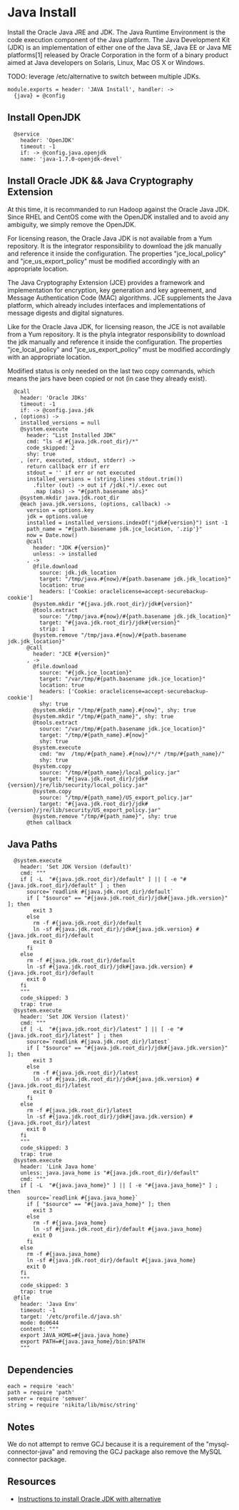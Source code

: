
# Java Install

Install the Oracle Java JRE and JDK. The Java Runtime Environment is the code
execution component of the Java platform. The Java Development Kit (JDK) is
an implementation of either one of the Java SE, Java EE or Java ME platforms[1]
released by Oracle Corporation in the form of a binary product aimed at Java
developers on Solaris, Linux, Mac OS X or Windows.

TODO: leverage /etc/alternative to switch between multiple JDKs.

    module.exports = header: 'JAVA Install', handler: ->
      {java} = @config
      
## Install OpenJDK

      @service
        header: 'OpenJDK'
        timeout: -1
        if: -> @config.java.openjdk
        name: 'java-1.7.0-openjdk-devel'

## Install Oracle JDK && Java Cryptography Extension

At this time, it is recommanded to run Hadoop against the Oracle Java JDK. Since RHEL and CentOS
come with the OpenJDK installed and to avoid any ambiguity, we simply remove the OpenJDK.

For licensing reason, the Oracle Java JDK is not available from a Yum repository. It is the
integrator responsibility to download the jdk manually and reference it
inside the configuration. The properties "jce\_local\_policy" and
"jce\_us\_export_policy" must be modified accordingly with an appropriate location.

The Java Cryptography Extension (JCE) provides a framework and implementation for encryption, 
key generation and key agreement, and Message Authentication Code (MAC) algorithms. JCE 
supplements the Java platform, which already includes interfaces and implementations of 
message digests and digital signatures.

Like for the Oracle Java JDK, for licensing reason, the JCE is not available from a Yum 
repository. It is the phyla integrator responsibility to download the jdk manually and 
reference it inside the configuration. The properties "jce\_local\_policy" and 
"jce\_us\_export_policy" must be modified accordingly with an appropriate location.

Modified status is only needed on the last two copy commands, which means the jars 
have been copied or not (in case they already exist).  

      @call
        header: 'Oracle JDKs'
        timeout: -1
        if: -> @config.java.jdk
      , (options) ->
        installed_versions = null
        @system.execute
          header: "List Installed JDK"
          cmd: "ls -d #{java.jdk.root_dir}/*"
          code_skipped: 2
          shy: true
        , (err, executed, stdout, stderr) ->
          return callback err if err
          stdout = '' if err or not executed
          installed_versions = (string.lines stdout.trim())
            .filter (out) -> out if /jdk(.*)/.exec out
            .map (abs) -> "#{path.basename abs}" 
        @system.mkdir java.jdk.root_dir
        @each java.jdk.versions, (options, callback) ->
          version = options.key
          jdk = options.value
          installed = installed_versions.indexOf("jdk#{version}") isnt -1
          path_name = "#{path.basename jdk.jce_location, '.zip'}"
          now = Date.now()
          @call
            header: "JDK #{version}"
            unless: -> installed
          , ->
            @file.download
              source: jdk.jdk_location
              target: "/tmp/java.#{now}/#{path.basename jdk.jdk_location}"
              location: true
              headers: ['Cookie: oraclelicense=accept-securebackup-cookie']
            @system.mkdir "#{java.jdk.root_dir}/jdk#{version}"
            @tools.extract
              source: "/tmp/java.#{now}/#{path.basename jdk.jdk_location}"
              target: "#{java.jdk.root_dir}/jdk#{version}"
              strip: 1
            @system.remove "/tmp/java.#{now}/#{path.basename jdk.jdk_location}"
          @call
            header: "JCE #{version}"
          , ->
            @file.download
              source: "#{jdk.jce_location}"
              target: "/var/tmp/#{path.basename jdk.jce_location}"
              location: true
              headers: ['Cookie: oraclelicense=accept-securebackup-cookie']
              shy: true
            @system.mkdir "/tmp/#{path_name}.#{now}", shy: true
            @system.mkdir "/tmp/#{path_name}", shy: true
            @tools.extract
              source: "/var/tmp/#{path.basename jdk.jce_location}"
              target: "/tmp/#{path_name}.#{now}"
              shy: true
            @system.execute
              cmd: "mv  /tmp/#{path_name}.#{now}/*/* /tmp/#{path_name}/"
              shy: true
            @system.copy
              source: "/tmp/#{path_name}/local_policy.jar"
              target: "#{java.jdk.root_dir}/jdk#{version}/jre/lib/security/local_policy.jar"
            @system.copy
              source: "/tmp/#{path_name}/US_export_policy.jar"
              target: "#{java.jdk.root_dir}/jdk#{version}/jre/lib/security/US_export_policy.jar"
            @system.remove "/tmp/#{path_name}", shy: true
          @then callback
            
## Java Paths

      @system.execute 
        header: 'Set JDK Version (default)'
        cmd: """
        if [ -L  "#{java.jdk.root_dir}/default" ] || [ -e "#{java.jdk.root_dir}/default" ] ; then 
          source=`readlink #{java.jdk.root_dir}/default`
          if [ "$source" == "#{java.jdk.root_dir}/jdk#{java.jdk.version}" ]; then
            exit 3
          else
            rm -f #{java.jdk.root_dir}/default
            ln -sf #{java.jdk.root_dir}/jdk#{java.jdk.version} #{java.jdk.root_dir}/default
            exit 0
          fi
        else
          rm -f #{java.jdk.root_dir}/default
          ln -sf #{java.jdk.root_dir}/jdk#{java.jdk.version} #{java.jdk.root_dir}/default
          exit 0
        fi
        """
        code_skipped: 3
        trap: true
      @system.execute 
        header: 'Set JDK Version (latest)'
        cmd: """
        if [ -L  "#{java.jdk.root_dir}/latest" ] || [ -e "#{java.jdk.root_dir}/latest" ] ; then
          source=`readlink #{java.jdk.root_dir}/latest`
          if [ "$source" == "#{java.jdk.root_dir}/jdk#{java.jdk.version}" ]; then
            exit 3
          else
            rm -f #{java.jdk.root_dir}/latest
            ln -sf #{java.jdk.root_dir}/jdk#{java.jdk.version} #{java.jdk.root_dir}/latest
            exit 0
          fi
        else
          rm -f #{java.jdk.root_dir}/latest
          ln -sf #{java.jdk.root_dir}/jdk#{java.jdk.version} #{java.jdk.root_dir}/latest
          exit 0
        fi
        """
        code_skipped: 3
        trap: true
      @system.execute 
        header: 'Link Java home'
        unless: java.java_home is "#{java.jdk.root_dir}/default"
        cmd: """
        if [ -L  "#{java.java_home}" ] || [ -e "#{java.java_home}" ] ; then
          source=`readlink #{java.java_home}`
          if [ "$source" == "#{java.java_home}" ]; then
            exit 3
          else
            rm -f #{java.java_home}
            ln -sf #{java.jdk.root_dir}/default #{java.java_home}
            exit 0
          fi
        else
          rm -f #{java.java_home}
          ln -sf #{java.jdk.root_dir}/default #{java.java_home}
          exit 0
        fi
        """
        code_skipped: 3
        trap: true
      @file
        header: 'Java Env'
        timeout: -1
        target: '/etc/profile.d/java.sh'
        mode: 0o0644
        content: """
        export JAVA_HOME=#{java.java_home}
        export PATH=#{java.java_home}/bin:$PATH
        """

## Dependencies

    each = require 'each'
    path = require 'path'
    semver = require 'semver'
    string = require 'nikita/lib/misc/string'
    

## Notes

We do not attempt to remve GCJ because it is a requirement of the "mysql-connector-java"
and removing the GCJ package also remove the MySQL connector package.

## Resources

*   [Instructions to install Oracle JDK with alternative](http://www.if-not-true-then-false.com/2010/install-sun-oracle-java-jdk-jre-6-on-fedora-centos-red-hat-rhel/) 
